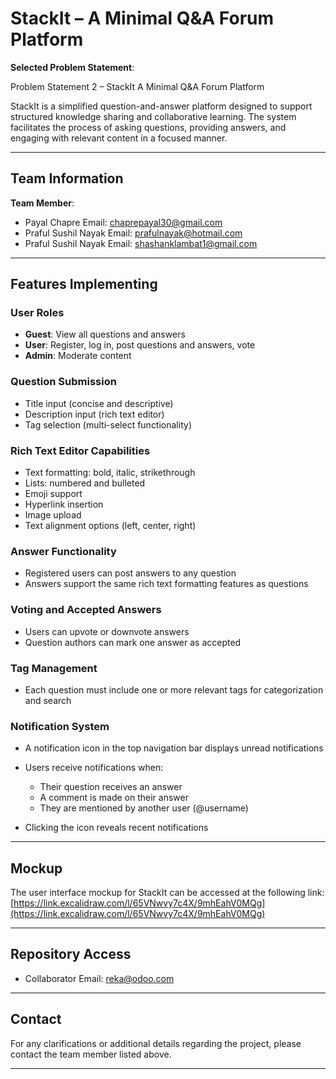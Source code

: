 # StackIt – A Minimal Q\&A Forum Platform

**Selected Problem Statement**:

Problem Statement 2 – StackIt A Minimal Q&A Forum Platform

StackIt is a simplified question-and-answer platform designed to support structured knowledge sharing and collaborative learning. The system facilitates the process of asking questions, providing answers, and engaging with relevant content in a focused manner.

---

## Team Information

**Team Member**:

- Payal Chapre
  Email: [chaprepayal30@gmail.com](mailto:chaprepayal30@gmail.com)
- Praful Sushil Nayak
  Email: [prafulnayak@hotmail.com](mailto:prafulnayak@hotmail.com)
- Praful Sushil Nayak
  Email: [shashanklambat1@gmail.com](mailto:shashanklambat1@gmail.com)

---

## Features Implementing

### User Roles

- **Guest**: View all questions and answers
- **User**: Register, log in, post questions and answers, vote
- **Admin**: Moderate content

### Question Submission

- Title input (concise and descriptive)
- Description input (rich text editor)
- Tag selection (multi-select functionality)

### Rich Text Editor Capabilities

- Text formatting: bold, italic, strikethrough
- Lists: numbered and bulleted
- Emoji support
- Hyperlink insertion
- Image upload
- Text alignment options (left, center, right)

### Answer Functionality

- Registered users can post answers to any question
- Answers support the same rich text formatting features as questions

### Voting and Accepted Answers

- Users can upvote or downvote answers
- Question authors can mark one answer as accepted

### Tag Management

- Each question must include one or more relevant tags for categorization and search

### Notification System

- A notification icon in the top navigation bar displays unread notifications
- Users receive notifications when:

  - Their question receives an answer
  - A comment is made on their answer
  - They are mentioned by another user (@username)

- Clicking the icon reveals recent notifications

---

## Mockup

The user interface mockup for StackIt can be accessed at the following link:
[https://link.excalidraw.com/l/65VNwvy7c4X/9mhEahV0MQg](https://link.excalidraw.com/l/65VNwvy7c4X/9mhEahV0MQg)

---

## Repository Access

- Collaborator Email: [reka@odoo.com](mailto:reka@odoo.com)

---

## Contact

For any clarifications or additional details regarding the project, please contact the team member listed above.

---